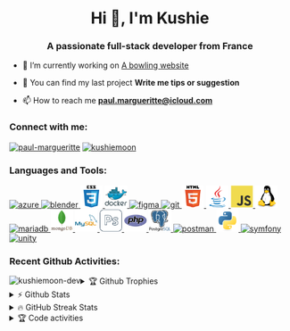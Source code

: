 <h1 align="center">Hi 👋, I'm Kushie</h1>
<h3 align="center">A passionate full-stack developer from France</h3>


- 🔭 I’m currently working on [A bowling website](https://kushiemoon-dev.github.io/base_html_868/)
  
- 🤝 You can find my last project **Write me tips or suggestion**

- 📫 How to reach me **paul.margueritte@icloud.com**

<h3 align="left">Connect with me:</h3>
<p align="left">
<a href="https://linkedin.com/in/paul-margueritte" target="blank"><img align="center" src="https://raw.githubusercontent.com/rahuldkjain/github-profile-readme-generator/master/src/images/icons/Social/linked-in-alt.svg" alt="paul-margueritte" height="30" width="40" /></a>
<a href="https://discord.gg/kushiemoon" target="blank"><img align="center" src="https://raw.githubusercontent.com/rahuldkjain/github-profile-readme-generator/master/src/images/icons/Social/discord.svg" alt="kushiemoon" height="30" width="40" /></a>
</p>

<h3 align="left">Languages and Tools:</h3>
<p align="left"> <a href="https://azure.microsoft.com/en-in/" target="_blank" rel="noreferrer"> <img src="https://www.vectorlogo.zone/logos/microsoft_azure/microsoft_azure-icon.svg" alt="azure" width="40" height="40"/> </a> <a href="https://www.blender.org/" target="_blank" rel="noreferrer"> <img src="https://download.blender.org/branding/community/blender_community_badge_white.svg" alt="blender" width="40" height="40"/> </a> <a href="https://www.w3schools.com/css/" target="_blank" rel="noreferrer"> <img src="https://raw.githubusercontent.com/devicons/devicon/master/icons/css3/css3-original-wordmark.svg" alt="css3" width="40" height="40"/> </a> <a href="https://www.docker.com/" target="_blank" rel="noreferrer"> <img src="https://raw.githubusercontent.com/devicons/devicon/master/icons/docker/docker-original-wordmark.svg" alt="docker" width="40" height="40"/> </a> <a href="https://www.figma.com/" target="_blank" rel="noreferrer"> <img src="https://www.vectorlogo.zone/logos/figma/figma-icon.svg" alt="figma" width="40" height="40"/> </a> <a href="https://git-scm.com/" target="_blank" rel="noreferrer"> <img src="https://www.vectorlogo.zone/logos/git-scm/git-scm-icon.svg" alt="git" width="40" height="40"/> </a> <a href="https://www.w3.org/html/" target="_blank" rel="noreferrer"> <img src="https://raw.githubusercontent.com/devicons/devicon/master/icons/html5/html5-original-wordmark.svg" alt="html5" width="40" height="40"/> </a> <a href="https://www.java.com" target="_blank" rel="noreferrer"> <img src="https://raw.githubusercontent.com/devicons/devicon/master/icons/java/java-original.svg" alt="java" width="40" height="40"/> </a> <a href="https://developer.mozilla.org/en-US/docs/Web/JavaScript" target="_blank" rel="noreferrer"> <img src="https://raw.githubusercontent.com/devicons/devicon/master/icons/javascript/javascript-original.svg" alt="javascript" width="40" height="40"/> </a> <a href="https://www.linux.org/" target="_blank" rel="noreferrer"> <img src="https://raw.githubusercontent.com/devicons/devicon/master/icons/linux/linux-original.svg" alt="linux" width="40" height="40"/> </a> <a href="https://mariadb.org/" target="_blank" rel="noreferrer"> <img src="https://www.vectorlogo.zone/logos/mariadb/mariadb-icon.svg" alt="mariadb" width="40" height="40"/> </a> <a href="https://www.mongodb.com/" target="_blank" rel="noreferrer"> <img src="https://raw.githubusercontent.com/devicons/devicon/master/icons/mongodb/mongodb-original-wordmark.svg" alt="mongodb" width="40" height="40"/> </a> <a href="https://www.mysql.com/" target="_blank" rel="noreferrer"> <img src="https://raw.githubusercontent.com/devicons/devicon/master/icons/mysql/mysql-original-wordmark.svg" alt="mysql" width="40" height="40"/> </a> <a href="https://www.photoshop.com/en" target="_blank" rel="noreferrer"> <img src="https://raw.githubusercontent.com/devicons/devicon/master/icons/photoshop/photoshop-line.svg" alt="photoshop" width="40" height="40"/> </a> <a href="https://www.php.net" target="_blank" rel="noreferrer"> <img src="https://raw.githubusercontent.com/devicons/devicon/master/icons/php/php-original.svg" alt="php" width="40" height="40"/> </a> <a href="https://www.postgresql.org" target="_blank" rel="noreferrer"> <img src="https://raw.githubusercontent.com/devicons/devicon/master/icons/postgresql/postgresql-original-wordmark.svg" alt="postgresql" width="40" height="40"/> </a> <a href="https://postman.com" target="_blank" rel="noreferrer"> <img src="https://www.vectorlogo.zone/logos/getpostman/getpostman-icon.svg" alt="postman" width="40" height="40"/> </a> <a href="https://www.python.org" target="_blank" rel="noreferrer"> <img src="https://raw.githubusercontent.com/devicons/devicon/master/icons/python/python-original.svg" alt="python" width="40" height="40"/> </a> <a href="https://symfony.com" target="_blank" rel="noreferrer"> <img src="https://symfony.com/logos/symfony_black_03.svg" alt="symfony" width="40" height="40"/> </a> <a href="https://unity.com/" target="_blank" rel="noreferrer"> <img src="https://www.vectorlogo.zone/logos/unity3d/unity3d-icon.svg" alt="unity" width="40" height="40"/> </a> </p>

<h3 align="left">Recent Github Activities:</h3>

<p><img align="left" src="https://github-readme-stats.vercel.app/api/top-langs?username=kushiemoon-dev&show_icons=true&theme=dark&locale=en&layout=compact" alt="kushiemoon-dev" /></p>


<details>
  <summary>🏆 Github Trophies</summary>
  <br>
      <p align="left"> <a href="https://github.com/ryo-ma/github-profile-trophy"><img src="https://github-profile-trophy.vercel.app/?username=kushiemoon-dev&theme=discord&column=4&margin-w=15&margin-h=15&no-bg=true" alt="paulmargueritte" /></a> </p>
</details>

<details>
  <summary>⚡ Github Stats</summary>
  <br>
    <p>&nbsp;<img align="center" src="https://github-readme-stats.vercel.app/api?username=kushiemoon-dev&show_icons=true&theme=dark&locale=en" alt="kushiemoon-dev" /></p>
</details>

<details>
  <summary>🔥 GitHub Streak Stats</summary>
  <br>
    <p><img align="center" src="https://github-readme-streak-stats.herokuapp.com/?user=kushiemoon-dev&theme=dark" alt="paulmargueritte" /></p>
</details>

<details>
  <summary>🏆 Code activities</summary>
  <br>
  
<!--START_SECTION:waka-->
![Code Time](http://img.shields.io/badge/Code%20Time-268%20hrs%207%20mins-blue)

![Profile Views](http://img.shields.io/badge/Profile%20Views-0-blue)

**🐱 My GitHub Data** 

> 📦 57.6 kB Used in GitHub's Storage 
 > 
> 🏆 142 Contributions in the Year 2025
 > 
> 💼 Opted to Hire
 > 
> 📜 9 Public Repositories 
 > 
> 🔑 14 Private Repositories 
 > 
**I'm an Early 🐤** 

```text
🌞 Morning                329 commits         ████████░░░░░░░░░░░░░░░░░   33.43 % 
🌆 Daytime                499 commits         █████████████░░░░░░░░░░░░   50.71 % 
🌃 Evening                127 commits         ███░░░░░░░░░░░░░░░░░░░░░░   12.91 % 
🌙 Night                  29 commits          █░░░░░░░░░░░░░░░░░░░░░░░░   02.95 % 
```
📅 **I'm Most Productive on Tuesday** 

```text
Monday                   214 commits         █████░░░░░░░░░░░░░░░░░░░░   21.75 % 
Tuesday                  303 commits         ████████░░░░░░░░░░░░░░░░░   30.79 % 
Wednesday                114 commits         ███░░░░░░░░░░░░░░░░░░░░░░   11.59 % 
Thursday                 153 commits         ████░░░░░░░░░░░░░░░░░░░░░   15.55 % 
Friday                   95 commits          ██░░░░░░░░░░░░░░░░░░░░░░░   09.65 % 
Saturday                 72 commits          ██░░░░░░░░░░░░░░░░░░░░░░░   07.32 % 
Sunday                   33 commits          █░░░░░░░░░░░░░░░░░░░░░░░░   03.35 % 
```


📊 **This Week I Spent My Time On** 

```text
🕑︎ Time Zone: Europe/Paris

💬 Programming Languages: 
Twig                     1 hr 23 mins        ███████████████░░░░░░░░░░   58.06 % 
CSS                      50 mins             █████████░░░░░░░░░░░░░░░░   35.24 % 
PHP                      9 mins              ██░░░░░░░░░░░░░░░░░░░░░░░   06.71 % 

🔥 Editors: 
VS Code                  2 hrs 23 mins       █████████████████████████   100.00 % 

🐱‍💻 Projects: 
868_dev                  2 hrs 23 mins       █████████████████████████   100.00 % 

💻 Operating System: 
Linux                    2 hrs 23 mins       █████████████████████████   100.00 % 
```

**I Mostly Code in PHP** 

```text
PHP                      28 repos            ██████████░░░░░░░░░░░░░░░   40.00 % 
HTML                     19 repos            ███████░░░░░░░░░░░░░░░░░░   27.14 % 
JavaScript               10 repos            ████░░░░░░░░░░░░░░░░░░░░░   14.29 % 
CSS                      9 repos             ███░░░░░░░░░░░░░░░░░░░░░░   12.86 % 
GDScript                 1 repo              ░░░░░░░░░░░░░░░░░░░░░░░░░   01.43 % 
```




 Last Updated on 09/05/2025 18:48:49 UTC
<!--END_SECTION:waka-->
</a> </p>
</details>


